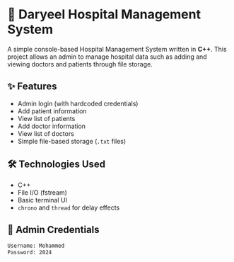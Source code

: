 # 🏥 Daryeel Hospital Management System

A simple console-based Hospital Management System written in **C++**. This project allows an admin to manage hospital data such as adding and viewing doctors and patients through file storage.

## ✨ Features

- Admin login (with hardcoded credentials)
- Add patient information
- View list of patients
- Add doctor information
- View list of doctors
- Simple file-based storage (`.txt` files)

## 🛠️ Technologies Used

- C++
- File I/O (fstream)
- Basic terminal UI
- `chrono` and `thread` for delay effects

## 🧪 Admin Credentials

```bash
Username: Mohammed
Password: 2024